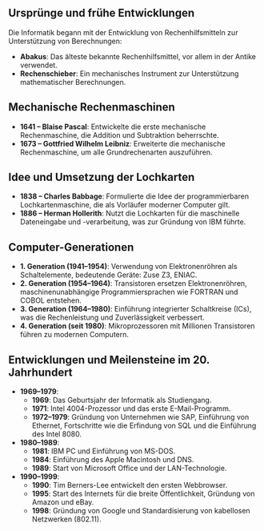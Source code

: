 ## Ursprünge und frühe Entwicklungen

Die Informatik begann mit der Entwicklung von Rechenhilfsmitteln zur Unterstützung von Berechnungen:
- **Abakus**: Das älteste bekannte Rechenhilfsmittel, vor allem in der Antike verwendet.
- **Rechenschieber**: Ein mechanisches Instrument zur Unterstützung mathematischer Berechnungen.

## Mechanische Rechenmaschinen

- **1641 – Blaise Pascal**: Entwickelte die erste mechanische Rechenmaschine, die Addition und Subtraktion beherrschte.
- **1673 – Gottfried Wilhelm Leibniz**: Erweiterte die mechanische Rechenmaschine, um alle Grundrechenarten auszuführen.

## Idee und Umsetzung der Lochkarten

- **1838 – Charles Babbage**: Formulierte die Idee der programmierbaren Lochkartenmaschine, die als Vorläufer moderner Computer gilt.
- **1886 – Herman Hollerith**: Nutzt die Lochkarten für die maschinelle Dateneingabe und -verarbeitung, was zur Gründung von IBM führte.

## Computer-Generationen

- **1. Generation (1941–1954)**: Verwendung von Elektronenröhren als Schaltelemente, bedeutende Geräte: Zuse Z3, ENIAC.
- **2. Generation (1954–1964)**: Transistoren ersetzen Elektronenröhren, maschinenunabhängige Programmiersprachen wie FORTRAN und COBOL entstehen.
- **3. Generation (1964–1980)**: Einführung integrierter Schaltkreise (ICs), was die Rechenleistung und Zuverlässigkeit verbessert.
- **4. Generation (seit 1980)**: Mikroprozessoren mit Millionen Transistoren führen zu modernen Computern.

## Entwicklungen und Meilensteine im 20. Jahrhundert

- **1969–1979**:
  - **1969**: Das Geburtsjahr der Informatik als Studiengang.
  - **1971**: Intel 4004-Prozessor und das erste E-Mail-Programm.
  - **1972–1979**: Gründung von Unternehmen wie SAP, Einführung von Ethernet, Fortschritte wie die Erfindung von SQL und die Einführung des Intel 8080.
- **1980–1989**:
  - **1981**: IBM PC und Einführung von MS-DOS.
  - **1984**: Einführung des Apple Macintosh und DNS.
  - **1989**: Start von Microsoft Office und der LAN-Technologie.
- **1990–1999**:
  - **1990**: Tim Berners-Lee entwickelt den ersten Webbrowser.
  - **1995**: Start des Internets für die breite Öffentlichkeit, Gründung von Amazon und eBay.
  - **1998**: Gründung von Google und Standardisierung von kabellosen Netzwerken (802.11).
